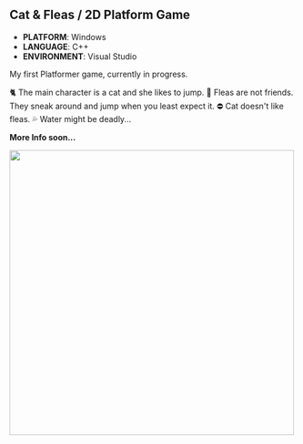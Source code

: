 ## Cat & Fleas / 2D Platform Game
* **PLATFORM**: Windows
* **LANGUAGE**: C++
* **ENVIRONMENT**: Visual Studio
  
My first Platformer game, currently in progress. 

🐈 The main character is a cat and she likes to jump. 
🦟 Fleas are not friends. They sneak around and jump when you least expect it.
⛔ Cat doesn't like fleas.
💦 Water might be deadly...


**More Info soon...**

<img src=".github/kitty_short2.gif" width="500">

